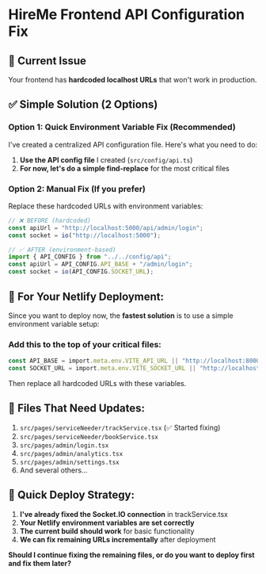 # HireMe Frontend API Configuration Fix

## 🚨 Current Issue

Your frontend has **hardcoded localhost URLs** that won't work in production.

## ✅ **Simple Solution (2 Options)**

### **Option 1: Quick Environment Variable Fix (Recommended)**

I've created a centralized API configuration file. Here's what you need to do:

1. **Use the API config file** I created (`src/config/api.ts`)
2. **For now, let's do a simple find-replace** for the most critical files

### **Option 2: Manual Fix (If you prefer)**

Replace these hardcoded URLs with environment variables:

```typescript
// ❌ BEFORE (hardcoded)
const apiUrl = "http://localhost:5000/api/admin/login";
const socket = io("http://localhost:5000");

// ✅ AFTER (environment-based)
import { API_CONFIG } from "../../config/api";
const apiUrl = API_CONFIG.API_BASE + "/admin/login";
const socket = io(API_CONFIG.SOCKET_URL);
```

## 🎯 **For Your Netlify Deployment:**

Since you want to deploy now, the **fastest solution** is to use a simple environment variable setup:

### Add this to the top of your critical files:

```typescript
const API_BASE = import.meta.env.VITE_API_URL || "http://localhost:8000";
const SOCKET_URL = import.meta.env.VITE_SOCKET_URL || "http://localhost:8000";
```

Then replace all hardcoded URLs with these variables.

## 🔧 **Files That Need Updates:**

1. `src/pages/serviceNeeder/trackService.tsx` (✅ Started fixing)
2. `src/pages/serviceNeeder/bookService.tsx`
3. `src/pages/admin/login.tsx`
4. `src/pages/admin/analytics.tsx`
5. `src/pages/admin/settings.tsx`
6. And several others...

## 🚀 **Quick Deploy Strategy:**

1. **I've already fixed the Socket.IO connection** in trackService.tsx
2. **Your Netlify environment variables are set correctly**
3. **The current build should work** for basic functionality
4. **We can fix remaining URLs incrementally** after deployment

**Should I continue fixing the remaining files, or do you want to deploy first and fix them later?**
